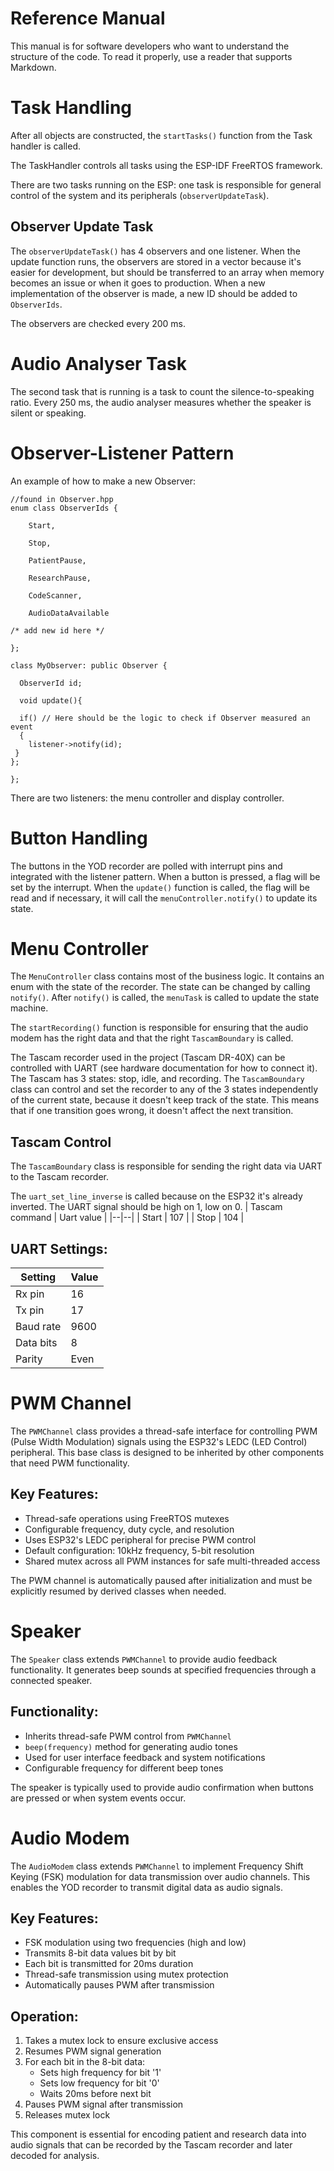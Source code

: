 # Reference Manual
This manual is for software developers who want to understand the structure of the code. To read it properly, use a reader that supports Markdown.
# Task Handling

After all objects are constructed, the `startTasks()` function from the Task handler is called.

The TaskHandler controls all tasks using the ESP-IDF FreeRTOS framework.

There are two tasks running on the ESP: one task is responsible for general control of the system and its peripherals (`observerUpdateTask`).


## Observer Update Task
The `observerUpdateTask()` has 4 observers and one listener.
When the update function runs, the observers are stored in a vector because it's easier for development, but should be transferred to an array when memory becomes an issue or when it goes to production. When a new implementation of the observer is made, a new ID should be added to `ObserverIds`.

The observers are checked every 200 ms.

# Audio Analyser Task
The second task that is running is a task to count the silence-to-speaking ratio.
Every 250 ms, the audio analyser measures whether the speaker is silent or speaking.



# Observer-Listener Pattern

An example of how to make a new Observer:

```
//found in Observer.hpp
enum class ObserverIds {

    Start,

    Stop,

    PatientPause,

    ResearchPause,

    CodeScanner,

    AudioDataAvailable

/* add new id here */

};

class MyObserver: public Observer {

  ObserverId id;

  void update(){

  if() // Here should be the logic to check if Observer measured an event
  {
    listener->notify(id);
 }
};

};

```
There are two listeners: the menu controller and display controller.


# Button Handling

The buttons in the YOD recorder are polled with interrupt pins and integrated with the listener pattern. When a button is pressed, a flag will be set by the interrupt. When the `update()` function is called, the flag will be read and if necessary, it will call the `menuController.notify()` to update its state. 

# Menu Controller
The `MenuController` class contains most of the business logic. It contains an enum with the state of the recorder. The state can be changed by calling `notify()`. After `notify()` is called, the `menuTask` is called to update the state machine.

The `startRecording()` function is responsible for ensuring that the audio modem has the right data and that the right `TascamBoundary` is called.



The Tascam recorder used in the project (Tascam DR-40X) can be controlled with UART (see hardware documentation for how to connect it).
The Tascam has 3 states: stop, idle, and recording.
The `TascamBoundary` class can control and set the recorder to any of the 3 states independently of the current state, because it doesn't keep track of the state. This means that if one transition goes wrong, it doesn't affect the next transition.
 

## Tascam Control
The `TascamBoundary` class is responsible for sending the right data via UART to the Tascam recorder.

The `uart_set_line_inverse` is called because on the ESP32 it's already inverted. The UART signal should be high on 1, low on 0.
| Tascam command | Uart value |
|--|--|
| Start | 107 |
| Stop | 104 |

## UART Settings:

| Setting | Value |
|--|--|
| Rx pin | 16 |
| Tx pin | 17  |
| Baud rate | 9600 |
| Data bits | 8 |
| Parity | Even |

# PWM Channel

The `PWMChannel` class provides a thread-safe interface for controlling PWM (Pulse Width Modulation) signals using the ESP32's LEDC (LED Control) peripheral. This base class is designed to be inherited by other components that need PWM functionality.

## Key Features:
- Thread-safe operations using FreeRTOS mutexes
- Configurable frequency, duty cycle, and resolution
- Uses ESP32's LEDC peripheral for precise PWM control
- Default configuration: 10kHz frequency, 5-bit resolution
- Shared mutex across all PWM instances for safe multi-threaded access

The PWM channel is automatically paused after initialization and must be explicitly resumed by derived classes when needed.

# Speaker

The `Speaker` class extends `PWMChannel` to provide audio feedback functionality. It generates beep sounds at specified frequencies through a connected speaker.

## Functionality:
- Inherits thread-safe PWM control from `PWMChannel`
- `beep(frequency)` method for generating audio tones
- Used for user interface feedback and system notifications
- Configurable frequency for different beep tones

The speaker is typically used to provide audio confirmation when buttons are pressed or when system events occur.

# Audio Modem

The `AudioModem` class extends `PWMChannel` to implement Frequency Shift Keying (FSK) modulation for data transmission over audio channels. This enables the YOD recorder to transmit digital data as audio signals.

## Key Features:
- FSK modulation using two frequencies (high and low)
- Transmits 8-bit data values bit by bit
- Each bit is transmitted for 20ms duration
- Thread-safe transmission using mutex protection
- Automatically pauses PWM after transmission

## Operation:
1. Takes a mutex lock to ensure exclusive access
2. Resumes PWM signal generation
3. For each bit in the 8-bit data:
   - Sets high frequency for bit '1'
   - Sets low frequency for bit '0'
   - Waits 20ms before next bit
4. Pauses PWM signal after transmission
5. Releases mutex lock

This component is essential for encoding patient and research data into audio signals that can be recorded by the Tascam recorder and later decoded for analysis.






